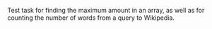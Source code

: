 Test task for finding the maximum amount in an array, 
as well as for counting the number of words from a query to Wikipedia.